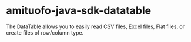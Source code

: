 # amituofo-java-sdk-datatable
 
The DataTable allows you to easily read CSV files, Excel files, Flat files, or create files of row/column type.
